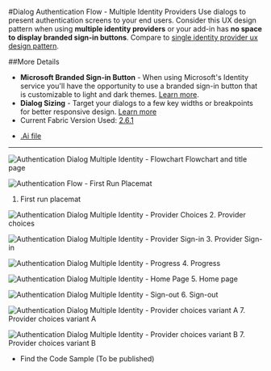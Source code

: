 #Dialog Authentication Flow - Multiple Identity Providers
Use dialogs to present authentication screens to your end users. Consider this UX design pattern when using **multiple identity providers** or your add-in has **no space to display branded sign-in buttons**. Compare to [single identity provider ux design pattern](Authentication_Dialog_Single_ID.md).

##More Details
- **Microsoft Branded Sign-in Button** - When using Microsoft's Identity service you'll have the opportunity to use a branded sign-in button that is customizable to light and dark themes. [Learn more](https://azure.microsoft.com/en-us/documentation/articles/active-directory-branding-guidelines/#visual-guidance-for-sign-in).
- **Dialog Sizing** - Target your dialogs to a few key widths or breakpoints for better responsive design. [Learn more](https://msdn.microsoft.com/windows/uwp/layout/screen-sizes-and-breakpoints-for-responsive-design)
- Current Fabric Version Used: [2.6.1](https://github.com/OfficeDev/office-ui-fabric-core/releases/tag/2.6.1)

* [.Ai file](https://github.com/OfficeDev/Office-Add-in-UX-Design-Patterns/blob/daniel/Patterns/Source%20Files/Authentication_Dialog_Multiple_ID.ai?raw=true)

***
![Authentication Dialog Multiple Identity - Flowchart](https://raw.githubusercontent.com/OfficeDev/Office-Add-in-UX-Design-Patterns/daniel/Patterns/Assets/Authentication_Dialog_Multiple_ID/titlepage.jpg)
Flowchart and title page


![Authentication Flow - First Run Placemat](https://raw.githubusercontent.com/OfficeDev/Office-Add-in-UX-Design-Patterns/daniel/Patterns/Assets/Authentication_Dialog_Multiple_ID/auth_dialog_multiid_fre.jpg)
1. First run placemat


![Authentication Dialog Multiple Identity - Provider Choices](https://raw.githubusercontent.com/OfficeDev/Office-Add-in-UX-Design-Patterns/daniel/Patterns/Assets/Authentication_Dialog_Multiple_ID/auth_dialog_multiid_choices.jpg)
2. Provider choices


![Authentication Dialog Multiple Identity - Provider Sign-in](https://raw.githubusercontent.com/OfficeDev/Office-Add-in-UX-Design-Patterns/daniel/Patterns/Assets/Authentication_Dialog_Multiple_ID/auth_dialog_multiid_providerui.jpg)
3. Provider Sign-in


![Authentication Dialog Multiple Identity - Progress](https://raw.githubusercontent.com/OfficeDev/Office-Add-in-UX-Design-Patterns/daniel/Patterns/Assets/Authentication_Dialog_Multiple_ID/auth_dialog_multiid_progress.jpg)
4. Progress


![Authentication Dialog Multiple Identity - Home Page](https://raw.githubusercontent.com/OfficeDev/Office-Add-in-UX-Design-Patterns/daniel/Patterns/Assets/Authentication_Dialog_Multiple_ID/auth_dialog_multiid_homepage.jpg)
5. Home page


![Authentication Dialog Multiple Identity - Sign-out](https://raw.githubusercontent.com/OfficeDev/Office-Add-in-UX-Design-Patterns/daniel/Patterns/Assets/Authentication_Dialog_Multiple_ID/auth_dialog_multiid_signout.jpg)
6. Sign-out


![Authentication Dialog Multiple Identity - Provider choices variant A](https://raw.githubusercontent.com/OfficeDev/Office-Add-in-UX-Design-Patterns/daniel/Patterns/Assets/Authentication_Dialog_Multiple_ID/auth_dialog_multiid_variantA.jpg)
7. Provider choices variant A

![Authentication Dialog Multiple Identity - Provider choices variant B](https://raw.githubusercontent.com/OfficeDev/Office-Add-in-UX-Design-Patterns/daniel/Patterns/Assets/Authentication_Dialog_Multiple_ID/auth_dialog_multiid_variantB.jpg)
7. Provider choices variant B

- Find the Code Sample (To be published)
